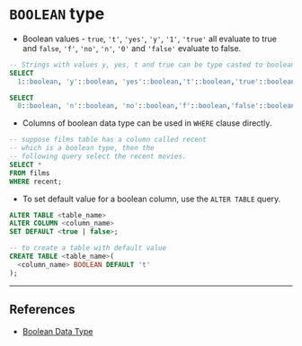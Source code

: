# `BOOLEAN` type

* Boolean values - `true`, `'t'`, `'yes'`, `'y'`, `'1'`, `'true'` all evaluate to true and `false`, `'f'`, `'no'`, `'n'`, `'0'` and `'false'` evaluate to false.

```Sql
-- Strings with values y, yes, t and true can be type casted to boolean
SELECT
  1::boolean, 'y'::boolean, 'yes'::boolean,'t'::boolean,'true'::boolean;

SELECT
  0::boolean, 'n'::boolean, 'no'::boolean,'f'::boolean,'false'::boolean;
```

* Columns of boolean data type can be used in `WHERE` clause directly.

```Sql
-- suppose films table has a column called recent
-- which is a boolean type, then the
-- following query select the recent movies.
SELECT *
FROM films
WHERE recent;
```

* To set default value for a boolean column, use the `ALTER TABLE` query.

```Sql
ALTER TABLE <table_name>
ALTER COLUMN <column_name>
SET DEFAULT <true | false>;

-- to create a table with default value
CREATE TABLE <table_name>(
  <column_name> BOOLEAN DEFAULT 't'
);
```

---

## References

* [Boolean Data Type](https://www.postgresqltutorial.com/postgresql-boolean/)
